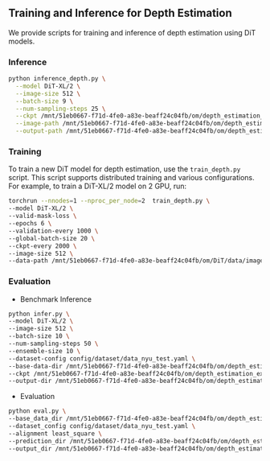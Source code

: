 ## Training and Inference for Depth Estimation

We provide scripts for training and inference of depth estimation using DiT models.

### Inference

```bash
python inference_depth.py \
  --model DiT-XL/2 \
  --image-size 512 \
  --batch-size 9 \
  --num-sampling-steps 25 \
  --ckpt /mnt/51eb0667-f71d-4fe0-a83e-beaff24c04fb/om/depth_estimation_experiments/DiT/results/model_vkitti_hypersim_4_epoch_multires/checkpoints/0014000.pt \
  --image-path /mnt/51eb0667-f71d-4fe0-a83e-beaff24c04fb/om/depth_estimation_experiments/DiT/data/lab_img \
  --output-path /mnt/51eb0667-f71d-4fe0-a83e-beaff24c04fb/om/depth_estimation_experiments/DiT/results/lab_mixed_trained_4_channel_cfg
```

### Training

To train a new DiT model for depth estimation, use the `train_depth.py` script. This script supports distributed training and various configurations. For example, to train a DiT-XL/2 model on 2 GPU, run:

```bash
torchrun --nnodes=1 --nproc_per_node=2  train_depth.py \
--model DiT-XL/2 \
--valid-mask-loss \
--epochs 6 \
--validation-every 1000 \
--global-batch-size 20 \
--ckpt-every 2000 \
--image-size 512 \
--data-path /mnt/51eb0667-f71d-4fe0-a83e-beaff24c04fb/om/DiT/data/imagenet/train
```


### Evaluation

- Benchmark Inference

```bash
python infer.py \
--model DiT-XL/2 \
--image-size 512 \
--batch-size 10 \
--num-sampling-steps 50 \
--ensemble-size 10 \
--dataset-config config/dataset/data_nyu_test.yaml \
--base-data-dir /mnt/51eb0667-f71d-4fe0-a83e-beaff24c04fb/om/depth_estimation_experiments/Marigold/eval_dataset \
--ckpt /mnt/51eb0667-f71d-4fe0-a83e-beaff24c04fb/om/depth_estimation_experiments/DiT/results/model_vkitti_hypersim_4_epoch_multires/checkpoints/0014000.pt \
--output-dir /mnt/51eb0667-f71d-4fe0-a83e-beaff24c04fb/om/depth_estimation_experiments/DiT/results/model_vkitti_hypersim_4_epoch_multires/batch_eval/nyu_test/prediction 
```

- Evaluation

```bash
python eval.py \
--base_data_dir /mnt/51eb0667-f71d-4fe0-a83e-beaff24c04fb/om/depth_estimation_experiments/Marigold/eval_dataset \
--dataset_config config/dataset/data_nyu_test.yaml \
--alignment least_square \
--prediction_dir /mnt/51eb0667-f71d-4fe0-a83e-beaff24c04fb/om/depth_estimation_experiments/DiT/results/model_vkitti_hypersim_4_epoch_multires/batch_eval/nyu_test/prediction \
--output_dir /mnt/51eb0667-f71d-4fe0-a83e-beaff24c04fb/om/depth_estimation_experiments/DiT/results/model_vkitti_hypersim_4_epoch_multires/batch_eval/nyu_test/eval_metric \
```